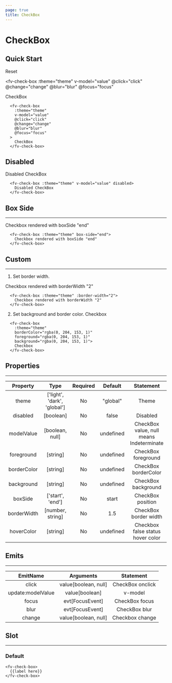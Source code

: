 ```yaml
---
page: true
title: CheckBox
---
```


<script lang="ts" setup>
import { ref } from 'vue'; 
import { useTheme } from '../common/index.js'; 

const {theme} = useTheme()

const value = ref<null|boolean>(null)

function click(val:boolean|null){
  console.log('click',val)
}

function setInt(){
  value.value = null; 
}

function change(val:boolean|null){
  console.log("change", val)
}

function focus(evt: FocusEvent){
  console.log("focus", evt)
}

function blur(evt: FocusEvent){
  console.log("blur", evt)
}

</script>

# CheckBox

## Quick Start    

<div style="margin-bottom:5px; ">
<fv-button :theme="theme" @click="setInt">Reset</fv-button>
</div>

<fv-check-box 
  :theme="theme" 
  v-model="value" 
  @click="click" 
  @change="change" 
  @blur="blur" 
  @focus="focus"
>
  CheckBox
</fv-check-box>

```vue-html
  <fv-check-box 
    :theme="theme" 
    v-model="value" 
    @click="click" 
    @change="change" 
    @blur="blur" 
    @focus="focus"
  >
    CheckBox
  </fv-check-box>
```

## Disabled

<fv-check-box :theme="theme" v-model="value" disabled>
  Disabled CheckBox
</fv-check-box>

```vue-html
  <fv-check-box :theme="theme" v-model="value" disabled>
    Disabled CheckBox
  </fv-check-box>
```

## Box Side

---
<fv-check-box :theme="theme" box-side="end">
  Checkbox rendered with boxSide "end"
</fv-check-box>

```vue-html
  <fv-check-box :theme="theme" box-side="end">
    Checkbox rendered with boxSide "end"
  </fv-check-box>
```

## Custom

---
1. Set border width.
<fv-check-box :theme="theme" :border-width="2">
  Checkbox rendered with borderWidth "2"
</fv-check-box>

```vue-html
  <fv-check-box :theme="theme" :border-width="2">
    Checkbox rendered with borderWidth "2"
  </fv-check-box>
```

2. Set background and border color.
<fv-check-box
  :theme="theme" 
  borderColor="rgba(0, 204, 153, 1)" 
  foreground="rgba(0, 204, 153, 1)" 
  background="rgba(0, 204, 153, 1)">
  Checkbox
</fv-check-box>

```vue-html
  <fv-check-box
    :theme="theme" 
    borderColor="rgba(0, 204, 153, 1)" 
    foreground="rgba(0, 204, 153, 1)" 
    background="rgba(0, 204, 153, 1)">
    Checkbox
  </fv-check-box>
```

## Properties

---
|  Property  |             Type             | Required | Default |    Statement    |
|:------------:|:----------------------------------:|:--------------:|:---------------:|:---------------------:|
|    theme     | ['light', 'dark', 'global'] |       No       |     "global"      |     Theme      |
|   disabled   |             [boolean]              |       No       |      false      |    Disabled    |
| modelValue    |             [boolean, null]              |       No       |     undefined     |     CheckBox value, null means Indeterminate       |
| foreground  |              [string]              |       No       |      undefined       |   CheckBox foreground   |
| borderColor |              [string]              |       No       |       undefined       |  CheckBox borderColor   |
| background  |              [string]              |       No       |       undefined       |    CheckBox background    |
|   boxSide   |          ['start', 'end']           |       No       |      start      | CheckBox position |
| borderWidth |              [number, string]              |       No       |        1.5        |   CheckBox border width   |
| hoverColor  |              [string]              |       No       |     undefined     | Checkbox false status hover color |

## Emits

---
| EmitName | Arguments | Statement |
|:------------:|:--------------:|:---------------:|
|    click     |     value[boolean, null]      | CheckBox onclick  |
| update:modelValue     |     value[boolean]      | v-model           |
|    focus     |     evt[FocusEvent] | CheckBox focus |
|    blur      |     evt[FocusEvent] | CheckBox blur |
|    change    |     value[boolean, null]  | Checkbox change |

## Slot

---

### Default

```vue
<fv-check-box>
  {{label here}}
</fv-check-box>
```
